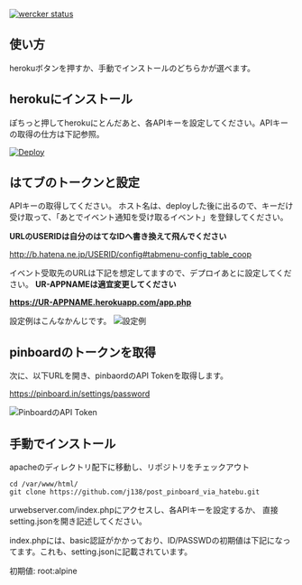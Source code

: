 [![wercker status](https://app.wercker.com/status/706796de2dfd3c62a7a25d8c1966907a/s "wercker status")](https://app.wercker.com/project/bykey/706796de2dfd3c62a7a25d8c1966907a)

## 使い方
herokuボタンを押すか、手動でインストールのどちらかが選べます。

## herokuにインストール
ぽちっと押してherokuにとんだあと、各APIキーを設定してください。APIキーの取得の仕方は下記参照。

[![Deploy](https://www.herokucdn.com/deploy/button.png)](https://heroku.com/deploy)


## はてブのトークンと設定
APIキーの取得してください。
ホスト名は、deployした後に出るので、キーだけ受け取って、「あとでイベント通知を受け取るイベント」を登録してください。

**URLのUSERIDは自分のはてなIDへ書き換えて飛んでください**

http://b.hatena.ne.jp/USERID/config#tabmenu-config_table_coop


イベント受取先のURLは下記を想定してますので、デプロイあとに設定してください。
**UR-APPNAMEは適宜変更してください**

 **https://UR-APPNAME.herokuapp.com/app.php**


設定例はこんなかんじです。
![設定例](http://i.imgur.com/Q6M7R7T.png "設定例")


## pinboardのトークンを取得
次に、以下URLを開き、pinbaordのAPI Tokenを取得します。

https://pinboard.in/settings/password

![PinboardのAPI Token](http://i.imgur.com/sfIEXwA.png "PinboardのAPI Token")


## 手動でインストール
apacheのディレクトリ配下に移動し、リポジトリをチェックアウト

```
cd /var/www/html/
git clone https://github.com/j138/post_pinboard_via_hatebu.git
```

urwebserver.com/index.phpにアクセスし、各APIキーを設定するか、
直接setting.jsonを開き記述してください。

index.phpには、basic認証がかかっており、ID/PASSWDの初期値は下記になってます。これも、setting.jsonに記載されています。

初期値: root:alpine
